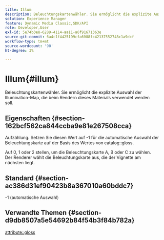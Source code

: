 ```yaml
---
title: Illum
description: Beleuchtungskartenwähler. Sie ermöglicht die explizite Auswahl der Illumination-Map, die beim Rendern dieses Materials verwendet werden soll.
solution: Experience Manager
feature: Dynamic Media Classic,SDK/API
role: Developer,User
exl-id: 5e74b3e8-6289-4114-aa11-a6f91671363e
source-git-commit: 6a4c1f4425199cfa6088fc42137552748c1a9dcf
workflow-type: tm+mt
source-wordcount: '90'
ht-degree: 3%

---
```


# Illum{#illum}

Beleuchtungskartenwähler. Sie ermöglicht die explizite Auswahl der Illumination-Map, die beim Rendern dieses Materials verwendet werden soll.

## Eigenschaften {#section-162bcf562ca844ccba9e81e267508cca}

Aufzählung. Setzen Sie diesen Wert auf -1 für die automatische Auswahl der Beleuchtungskarte auf der Basis des Wertes von catalog::gloss.

Auf 0, 1 oder 2 stellen, um die Beleuchtungskarte A, B oder C zu wählen. Der Renderer wählt die Beleuchtungskarte aus, die der Vignette am nächsten liegt.

## Standard {#section-ac386d31ef90423b8a367010a60bddc7}

-1 (automatische Auswahl)

## Verwandte Themen {#section-d9db8507a5e54692b84f54b3f84b782a}

[attribute::gloss](../../../../../ir-api/material-cat/image-rendering-api-ref/c-ir-material-catalog/c-ir-material-data-reference/r-ir-cat-gloss.md#reference-5277f62a67e2408ab94699aa712f1eeb)

